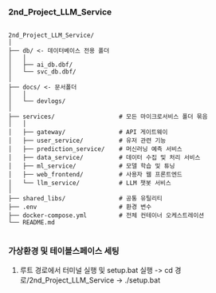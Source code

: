 ### 2nd_Project_LLM_Service

```

2nd_Project_LLM_Service/
│  
├── db/ <- 데이터베이스 전용 폴더
│   │
│   ├── ai_db.dbf/ 
│   └── svc_db.dbf/   
│  
├── docs/ <- 문서폴더
│   │
│   └── devlogs/    
│
├── services/                  # 모든 마이크로서비스 폴더 묶음
│   │
│   ├── gateway/               # API 게이트웨이
│   ├── user_service/          # 유저 관련 기능
│   ├── prediction_service/    # 머신러닝 예측 서비스
│   ├── data_service/          # 데이터 수집 및 처리 서비스
│   ├── ml_service/            # 모델 학습 및 튜닝
│   ├── web_frontend/          # 사용자 웹 프론트엔드
│   └── llm_service/           # LLM 챗봇 서비스
│
├── shared_libs/               # 공통 유틸리티
├── .env                       # 환경 변수
├── docker-compose.yml         # 전체 컨테이너 오케스트레이션
└── README.md


```


### 가상환경 및 테이블스페이스 세팅

1. 루트 경로에서 터미널 실행 및 setup.bat 실행
-> cd 경로/2nd_Project_LLM_Service
-> ./setup.bat